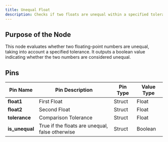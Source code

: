 ```yaml
---
title: Unequal Float
description: Checks if two floats are unequal within a specified tolerance.
---
```


## Purpose of the Node
This node evaluates whether two floating-point numbers are unequal, taking into account a specified tolerance. It outputs a boolean value indicating whether the two numbers are considered unequal.

## Pins

| Pin Name   | Pin Description                                 | Pin Type | Value Type |
|------------|-----------------------------------------------|----------|------------|
| **float1** | First Float                                   | Struct   | Float      |
| **float2** | Second Float                                  | Struct   | Float      |
| **tolerance** | Comparison Tolerance                             | Struct   | Float      |
| **is_unequal** | True if the floats are unequal, false otherwise | Struct   | Boolean    |